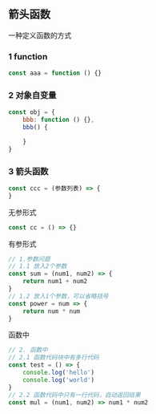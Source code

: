 ## 箭头函数

一种定义函数的方式

### 1 function

```js
const aaa = function () {}
```

### 2 对象自变量

```js
const obj = {
    bbb: function () {},
    bbb() {

    }
}
```

### 3 箭头函数

```js
const ccc = (参数列表) => {
}
```

无参形式

```js
const cc = () => {}
```

有参形式

```js
// 1.参数问题
// 1.1 放入2个参数
const sum = (num1, num2) => {
    return num1 + num2
}
// 1.2 放入1个参数，可以省略括号
const power = num => {
    return num * num
}
```

函数中

```js
// 2. 函数中
// 2.1 函数代码块中有多行代码
const test = () => {
    console.log('hello')
    console.log('world')
}
// 2.2 函数代码中只有一行代码，自动返回结果
const mul = (num1, num2) => num1 * num2
```


